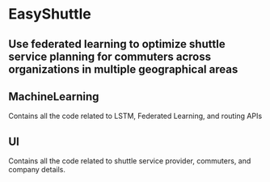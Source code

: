 # EasyShuttle
## Use federated learning to optimize shuttle service planning for commuters across organizations in multiple geographical areas

## MachineLearning 
Contains all the code related to LSTM, Federated Learning, and routing APIs

## UI
Contains all the code related to shuttle service provider, commuters, and company details.

